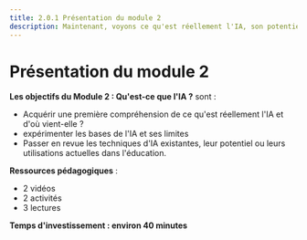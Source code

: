 ```yaml
---
title: 2.0.1 Présentation du module 2
description: Maintenant, voyons ce qu'est réellement l'IA, son potentiel et ses limites pour l'éducation.
---
```


# Présentation du module 2

**Les objectifs du Module 2 : Qu'est-ce que l'IA ?** sont :

- Acquérir une première compréhension de ce qu'est réellement l'IA et d'où vient-elle ?
- expérimenter les bases de l'IA et ses limites
- Passer en revue les techniques d'IA existantes, leur potentiel ou leurs utilisations actuelles dans l'éducation.

**Ressources pédagogiques** :

- 2 vidéos
- 2 activités
- 3 lectures

**Temps d'investissement : environ 40 minutes**
